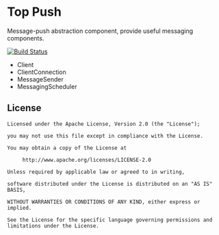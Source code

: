 # Top Push

Message-push abstraction component, provide useful messaging components.

[![Build Status](https://travis-ci.org/wsky/top-push.png?branch=master)](https://travis-ci.org/wsky/top-push)

- Client
- ClientConnection
- MessageSender
- MessagingScheduler

## License

	Licensed under the Apache License, Version 2.0 (the "License");

	you may not use this file except in compliance with the License.

	You may obtain a copy of the License at

	     http://www.apache.org/licenses/LICENSE-2.0

	Unless required by applicable law or agreed to in writing, 

	software distributed under the License is distributed on an "AS IS" BASIS, 

	WITHOUT WARRANTIES OR CONDITIONS OF ANY KIND, either express or implied.

	See the License for the specific language governing permissions and limitations under the License.

